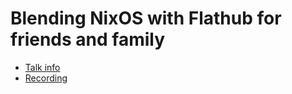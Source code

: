 # Blending NixOS with Flathub for friends and family

* [Talk info](https://talks.nixcon.org/nixcon-2023/talk/MNUFFP/)
* [Recording](https://media.ccc.de/v/nixcon-2023-36401-blending-nixos-with-flathub-for-friends-and-family)
